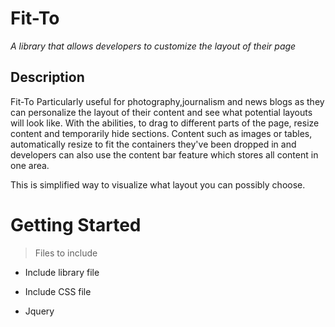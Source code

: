# Fit-To

*A library that allows developers to customize the layout of their page*
## Description
Fit-To
Particularly useful for photography,journalism and news blogs as they can personalize the layout of their content and see what potential layouts will look like. With the abilities, to drag to different parts of the page, resize content and temporarily hide sections. Content such as images or tables, automatically resize to fit the containers they've been dropped in and developers can also use the content bar feature which stores all content in one area.

This is simplified way to visualize what layout you can possibly choose.

# Getting Started
>Files to include 
- Include library file          
        <script  src = "js/Library.js" charset = "utf-8"></script>

- Include CSS file 
        <link rel = "stylesheet" href = "style.css">

- Jquery
        <script src = "https://code.jquery.com/jquery-1.10.2.js"><script>

# API Calls 

## Creating Objects 
        const newObject = new myLibrary({
            
            //Must pass in id of element 
            selectors: ['#id1',#id2],
         
            //Must pass in id of element
            id: ['#image1,'#table2']
        })

        //Can now access methods
        newObject.resize()
        newObject.hide() 

 ### Notes:  
 - The id field is for content such as images or tables that will be dropped into containers 
 - The selctor field is for elements that the user wants to resize, drag and accept droppables

## Methods and Arguments 
        //Drag elements
        myLibrary.drag()
       
        //Resize elements
        myLibrary.resize()
       
        //Hide an element temporarily 
        myLibrary.hide()
       
        //Place content in a 
        myLibrary.contentBar({
            id: ['#image2',#image3'].
            elementToAppendTo: '#div2'
             minWidth: 200,  
             minHeight:200,
             width: 200,
             height: 300
        })

### Note: 
- Dimensions are in pixels 
- elementToAppendTo takes an id as an argument 
- minWidth and minHeight are the dimensions of the container for the content. The container however, increases to fit the size of its contents. 
- width & height, are the dimensions of the content being placed into the container

